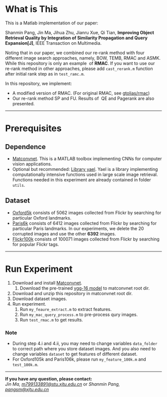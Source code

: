 # What is This
This is a Matlab implementation of our paper:

Shanmin Pang, Jin Ma, Jihua Zhu, Jianru Xue, Qi Tian, **Improving Object Retrieval Quality by Integration of Similarity Propagation and Query Expansion[J]**, IEEE Transaction on Multimedia.

Noting that in our paper, we combined our re-rank method with four different image search approaches, namely, BOW, TEMB, RMAC and ASMK. While this repository is only an example  of **RMAC**. If you want to use our re-rank method in other approaches, please add `cast_rerank.m` function after initial rank step as in `test_ramc.m`.  

In this repository, we implement:
* A modified version of RMAC. (For original RMAC, see [gtolias/rmac][7])
* Our re-rank method SP and FU. Results of  QE and Pagerank are also presented.
***
# Prerequisites
## Dependence
* [Matconvnet][1]. This is a MATLAB toolbox implementing CNNs for computer vision applications.
* Optional but recommended: [Library yael][2]. Yael is a library implementing computationally intensive functions used in large scale image retrieval. Functions needed in this experiment are already contained in folder `utils`.
## Dataset
* [Oxford5k][3] consists of 5062 images collected from Flickr by searching for particular Oxford landmarks.
* [Paris6k][4] consists of 6412 images collected from Flickr by searching for particular Paris landmarks. In our experiments, we delete the 20 corrupted images and use the other **6392** images.
* [Flickr100k][5] consists of 100071 images collected from Flickr by searching for popular Flickr tags. 
***
# Run Experiment
1. Download and install [Matconvnet][1].
    1. Download the pre-trained [vgg-16 model][6] to matconvnet root dir.
2. Download and unzip this repository in matconvnet root dir.
3. Download dataset images.
4. Run experiment.
    1. Run `my_feaure_extract.m` to extract features.
    2. Run `my_mac_query_process.m` to pre-process qury images.
    3. Run `test_rmac.m` to get results.
    
### Note 
* During step 4.i and 4.ii, you may need to change variables `data_folder` to correct path where you store dataset images. And you also need to change variables `dataset` to get features of different dataset.  
* For Oxford105k and Paris106k, please run `my_feature_100k.m` and `test_100k.m`.
***
**If you have any question, please contact:**  
*Jin Ma, m799133891@stu.xjtu.edu.cn* or *Shanmin Pang, pangsm@xjtu.edu.cn*

[1]: http://www.vlfeat.org/matconvnet/ "matconvnet home"
[2]: https://gforge.inria.fr/projects/yael/ "yael home"
[3]: http://www.robots.ox.ac.uk/~vgg/data/oxbuildings/ "Oxford dataset"
[4]: http://www.robots.ox.ac.uk/~vgg/data/parisbuildings/ "Paris dataset"
[5]: http://www.robots.ox.ac.uk/~vgg/data/oxbuildings/flickr100k.html "Flickr dataset"
[6]: http://www.vlfeat.org/matconvnet/models/imagenet-vgg-verydeep-16.mat "vgg-16 model"
[7]: https://github.com/gtolias/rmac "RMAC"
